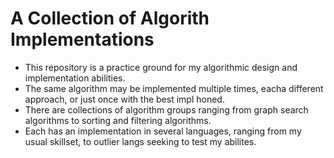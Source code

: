 # A Collection of Algorith Implementations

- This repository is a practice ground for my algorithmic design and implementation abilities.
- The same algorithm may be implemented multiple times, eacha different approach, or just once with the best impl honed.
- There are collections of algorithm groups ranging from graph search algorithms to sorting and filtering algorithms.
- Each has an implementation in several languages, ranging from my usual skillset, to outlier langs seeking to test my abilites.
